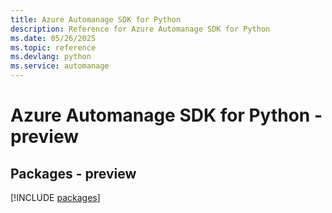 ```yaml
---
title: Azure Automanage SDK for Python
description: Reference for Azure Automanage SDK for Python
ms.date: 05/26/2025
ms.topic: reference
ms.devlang: python
ms.service: automanage
---
```

# Azure Automanage SDK for Python - preview
## Packages - preview
[!INCLUDE [packages](automanage-index.md)]
